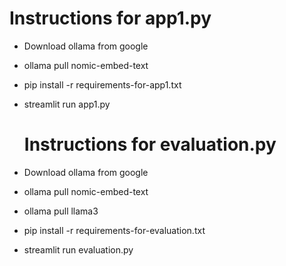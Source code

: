 # Instructions for app1.py
* Download ollama from google
* ollama pull nomic-embed-text
* pip install -r requirements-for-app1.txt
* streamlit run app1.py

  # Instructions for evaluation.py
* Download ollama from google
* ollama pull nomic-embed-text
* ollama pull llama3
* pip install -r requirements-for-evaluation.txt
* streamlit run evaluation.py

